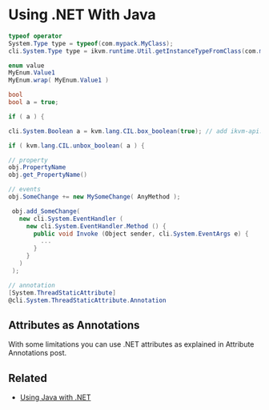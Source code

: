 # Using .NET With Java

```c#
typeof operator
System.Type type = typeof(com.mypack.MyClass);
cli.System.Type type = ikvm.runtime.Util.getInstanceTypeFromClass(com.mypack.MyClass.class);

enum value
MyEnum.Value1
MyEnum.wrap( MyEnum.Value1 )

bool
bool a = true;

if ( a ) {

cli.System.Boolean a = kvm.lang.CIL.box_boolean(true); // add ikvm-api.jar to your classpath

if ( kvm.lang.CIL.unbox_boolean( a ) {

// property
obj.PropertyName
obj.get_PropertyName()

// events
obj.SomeChange += new MySomeChange( AnyMethod );

 obj.add_SomeChange(
   new cli.System.EventHandler (
     new cli.System.EventHandler.Method () {
       public void Invoke (Object sender, cli.System.EventArgs e) {
         ...
       }
     }
   )
 );

// annotation
[System.ThreadStaticAttribute]
@cli.System.ThreadStaticAttribute.Annotation
```

## Attributes as Annotations

With some limitations you can use .NET attributes as explained in Attribute Annotations post.

## Related

- [Using Java with .NET](using-java-with-dotnet.md)